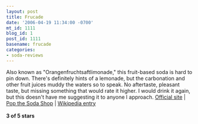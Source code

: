 ```yaml
---
layout: post
title: Frucade
date: '2006-04-19 11:34:00 -0700'
mt_id: 1111
blog_id: 1
post_id: 1111
basename: frucade
categories:
- soda-reviews
---
```

<p>Also known as "Orangenfruchtsaftlimonade," this fruit-based soda is hard to pin down. There's definitely hints of a lemonade, but the carbonation and other fruit juices muddy the waters so to speak. No aftertaste, pleasant taste, but missing something that would rate it higher. I would drink it again, but this doesn't have me suggesting it to anyone I approach.
<a href="http://www.frucade.at/">Official site</a> | <a href="http://www.popsoda.com/frucade.html">Pop the Soda Shop</a> | <a href="http://en.wikipedia.org/wiki/Frucade" title="Nice, the text in Wikipedia is exactly duplicated at Pop the Soda Shop without attribution.">Wikipedia entry</a>
<br /><br /><strong>3 of 5 stars</strong></p>
